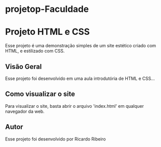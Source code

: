 # projetop-Faculdade

# Projeto HTML e CSS
Esse projeto é uma demonstração simples de um site estético criado com HTML, e estilizado com CSS.

## Visão Geral
Esse projeto foi desenvolvido em uma aula introdutória de HTML e CSS...

## Como visualizar o site
Para visualizar o site, basta abrir o arquivo 'index.html' em qualquer navegador da web.

## Autor
Esse projeto foi desenvolvido por Ricardo Ribeiro